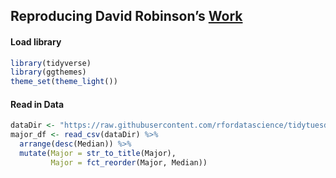 
## Reproducing David Robinson’s [Work](https://github.com/dgrtwo/data-screencasts/blob/master/college-majors.Rmd)

#### Load library

``` r
library(tidyverse)
library(ggthemes)
theme_set(theme_light())
```

#### Read in Data

``` r
dataDir <- "https://raw.githubusercontent.com/rfordatascience/tidytuesday/master/data/2018-10-16/recent-grads.csv"
major_df <- read_csv(dataDir) %>% 
  arrange(desc(Median)) %>% 
  mutate(Major = str_to_title(Major),
         Major = fct_reorder(Major, Median))
```
